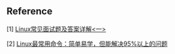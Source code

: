 ## Reference

[1] [Linux常见面试题及答案详解<一>](https://www.jianshu.com/p/59962356b997)

[2] [Linux最常用命令：简单易学，但能解决95%以上的问题](https://www.jianshu.com/p/961ae4b8c829)